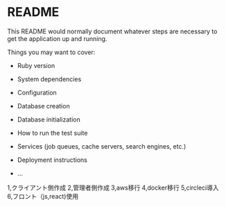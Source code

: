 # README

This README would normally document whatever steps are necessary to get the
application up and running.

Things you may want to cover:

* Ruby version

* System dependencies

* Configuration

* Database creation

* Database initialization

* How to run the test suite

* Services (job queues, cache servers, search engines, etc.)

* Deployment instructions

* ...

1,クライアント側作成
2,管理者側作成
3,aws移行
4,docker移行
5,circleci導入
6,フロント（js,react)使用
